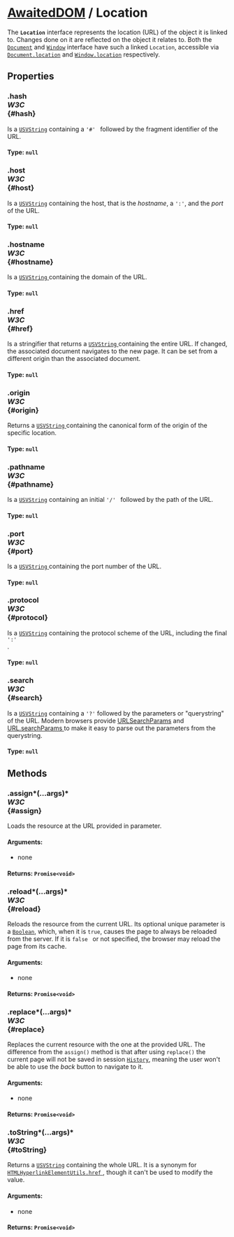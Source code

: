 # [AwaitedDOM](/docs/basic-interfaces/awaited-dom) <span>/</span> Location

<div class='overview'>The <strong><code>Location</code></strong> interface represents the location (URL) of the object it is linked to. Changes done on it are reflected on the object it relates to. Both the <a href="/en-US/docs/Web/API/Document" title="The Document interface represents any web page loaded in the browser and serves as an entry point into the web page's content, which is the DOM tree."><code>Document</code></a> and <a href="/en-US/docs/Web/API/Window" title="The Window interface represents a window containing a DOM document; the document property points to the DOM document loaded in that window."><code>Window</code></a> interface have such a linked <code>Location</code>, accessible via <a href="/en-US/docs/Web/API/Document/location" title="The Document.location read-only property returns a Location object, which contains information about the URL of the document and provides methods for changing that URL and loading another URL."><code>Document.location</code></a> and <a href="/en-US/docs/Web/API/Window/location" title="The Window.location read-only property returns a Location object with information about the current location of the document."><code>Window.location</code></a> respectively.</div>

## Properties

### .hash <div class="specs"><i>W3C</i></div> {#hash}

Is a <a href="/en-US/docs/Web/API/USVString" title="USVString corresponds to the set of all possible sequences of unicode scalar values. USVString maps to a String when returned in JavaScript; it's generally only used for APIs that perform text processing and need a string of unicode scalar values to operate on. USVString is equivalent to DOMString except for not allowing unpaired surrogate codepoints. Unpaired surrogate codepoints present in USVString are converted by the browser to Unicode 'replacement character' U+FFFD, (�)."><code>USVString</code></a> containing a <code>'#'
</code> followed by the fragment identifier of the URL.

#### **Type**: `null`

### .host <div class="specs"><i>W3C</i></div> {#host}

Is a <a href="/en-US/docs/Web/API/USVString" title="USVString corresponds to the set of all possible sequences of unicode scalar values. USVString maps to a String when returned in JavaScript; it's generally only used for APIs that perform text processing and need a string of unicode scalar values to operate on. USVString is equivalent to DOMString except for not allowing unpaired surrogate codepoints. Unpaired surrogate codepoints present in USVString are converted by the browser to Unicode 'replacement character' U+FFFD, (�)."><code>USVString</code></a> containing the host, that is the <em>hostname</em>, a <code>':'</code>, and the <em>port
</em> of the URL.

#### **Type**: `null`

### .hostname <div class="specs"><i>W3C</i></div> {#hostname}

Is a <a href="/en-US/docs/Web/API/USVString" title="USVString corresponds to the set of all possible sequences of unicode scalar values. USVString maps to a String when returned in JavaScript; it's generally only used for APIs that perform text processing and need a string of unicode scalar values to operate on. USVString is equivalent to DOMString except for not allowing unpaired surrogate codepoints. Unpaired surrogate codepoints present in USVString are converted by the browser to Unicode 'replacement character' U+FFFD, (�)."><code>USVString</code>
</a> containing the domain of the URL.

#### **Type**: `null`

### .href <div class="specs"><i>W3C</i></div> {#href}

Is a stringifier that returns a <a href="/en-US/docs/Web/API/USVString" title="USVString corresponds to the set of all possible sequences of unicode scalar values. USVString maps to a String when returned in JavaScript; it's generally only used for APIs that perform text processing and need a string of unicode scalar values to operate on. USVString is equivalent to DOMString except for not allowing unpaired surrogate codepoints. Unpaired surrogate codepoints present in USVString are converted by the browser to Unicode 'replacement character' U+FFFD, (�)."><code>USVString</code>
</a> containing the entire URL. If changed, the associated document navigates to the new page. It can be set from a different origin than the associated document.

#### **Type**: `null`

### .origin <div class="specs"><i>W3C</i></div> {#origin}

Returns a <a href="/en-US/docs/Web/API/USVString" title="USVString corresponds to the set of all possible sequences of unicode scalar values. USVString maps to a String when returned in JavaScript; it's generally only used for APIs that perform text processing and need a string of unicode scalar values to operate on. USVString is equivalent to DOMString except for not allowing unpaired surrogate codepoints. Unpaired surrogate codepoints present in USVString are converted by the browser to Unicode 'replacement character' U+FFFD, (�)."><code>USVString</code>
</a> containing the canonical form of the origin of the specific location.

#### **Type**: `null`

### .pathname <div class="specs"><i>W3C</i></div> {#pathname}

Is a <a href="/en-US/docs/Web/API/USVString" title="USVString corresponds to the set of all possible sequences of unicode scalar values. USVString maps to a String when returned in JavaScript; it's generally only used for APIs that perform text processing and need a string of unicode scalar values to operate on. USVString is equivalent to DOMString except for not allowing unpaired surrogate codepoints. Unpaired surrogate codepoints present in USVString are converted by the browser to Unicode 'replacement character' U+FFFD, (�)."><code>USVString</code></a> containing an initial <code>'/'
</code> followed by the path of the URL.

#### **Type**: `null`

### .port <div class="specs"><i>W3C</i></div> {#port}

Is a <a href="/en-US/docs/Web/API/USVString" title="USVString corresponds to the set of all possible sequences of unicode scalar values. USVString maps to a String when returned in JavaScript; it's generally only used for APIs that perform text processing and need a string of unicode scalar values to operate on. USVString is equivalent to DOMString except for not allowing unpaired surrogate codepoints. Unpaired surrogate codepoints present in USVString are converted by the browser to Unicode 'replacement character' U+FFFD, (�)."><code>USVString</code>
</a> containing the port number of the URL.

#### **Type**: `null`

### .protocol <div class="specs"><i>W3C</i></div> {#protocol}

Is a <a href="/en-US/docs/Web/API/USVString" title="USVString corresponds to the set of all possible sequences of unicode scalar values. USVString maps to a String when returned in JavaScript; it's generally only used for APIs that perform text processing and need a string of unicode scalar values to operate on. USVString is equivalent to DOMString except for not allowing unpaired surrogate codepoints. Unpaired surrogate codepoints present in USVString are converted by the browser to Unicode 'replacement character' U+FFFD, (�)."><code>USVString</code></a> containing the protocol scheme of the URL, including the final <code>':'
</code>.

#### **Type**: `null`

### .search <div class="specs"><i>W3C</i></div> {#search}

Is a <a href="/en-US/docs/Web/API/USVString" title="USVString corresponds to the set of all possible sequences of unicode scalar values. USVString maps to a String when returned in JavaScript; it's generally only used for APIs that perform text processing and need a string of unicode scalar values to operate on. USVString is equivalent to DOMString except for not allowing unpaired surrogate codepoints. Unpaired surrogate codepoints present in USVString are converted by the browser to Unicode 'replacement character' U+FFFD, (�)."><code>USVString</code></a> containing a <code>'?'</code> followed by the parameters or "querystring" of the URL. Modern browsers provide <a href="/en-US/docs/Web/API/URLSearchParams/get#Example">URLSearchParams</a> and <a href="/en-US/docs/Web/API/URL/searchParams#Example">URL.searchParams
</a> to make it easy to parse out the parameters from the querystring.

#### **Type**: `null`

## Methods

### .assign*(...args)* <div class="specs"><i>W3C</i></div> {#assign}

Loads the resource at the URL provided in parameter.

#### **Arguments**:


 - none

#### **Returns**: `Promise<void>`

### .reload*(...args)* <div class="specs"><i>W3C</i></div> {#reload}

Reloads the resource from the current URL. Its optional unique parameter is a <a href="/en-US/docs/Web/API/Boolean" title="REDIRECT Boolean [en-US]"><code>Boolean</code></a>, which, when it is <code>true</code>, causes the page to always be reloaded from the server. If it is <code>false
</code> or not specified, the browser may reload the page from its cache.

#### **Arguments**:


 - none

#### **Returns**: `Promise<void>`

### .replace*(...args)* <div class="specs"><i>W3C</i></div> {#replace}

Replaces the current resource with the one at the provided URL. The difference from the <code>assign()</code> method is that after using <code>replace()</code> the current page will not be saved in session <a href="/en-US/docs/Web/API/History" title="The History interface allows&nbsp;manipulation of&nbsp;the browser session history, that is the pages visited in the tab or frame that the current page is loaded in."><code>History</code></a>, meaning the user won't be able to use the <em>back
</em> button to navigate to it.

#### **Arguments**:


 - none

#### **Returns**: `Promise<void>`

### .toString*(...args)* <div class="specs"><i>W3C</i></div> {#toString}

Returns a <a href="/en-US/docs/Web/API/USVString" title="USVString corresponds to the set of all possible sequences of unicode scalar values. USVString maps to a String when returned in JavaScript; it's generally only used for APIs that perform text processing and need a string of unicode scalar values to operate on. USVString is equivalent to DOMString except for not allowing unpaired surrogate codepoints. Unpaired surrogate codepoints present in USVString are converted by the browser to Unicode 'replacement character' U+FFFD, (�)."><code>USVString</code></a> containing the whole URL. It is a synonym for <a href="/en-US/docs/Web/API/HTMLHyperlinkElementUtils/href" title="The HTMLHyperlinkElementUtils.href property is a stringifier that returns a USVString containing the whole URL, and allows the href to be updated."><code>HTMLHyperlinkElementUtils.href</code>
</a>, though it can't be used to modify the value.

#### **Arguments**:


 - none

#### **Returns**: `Promise<void>`
